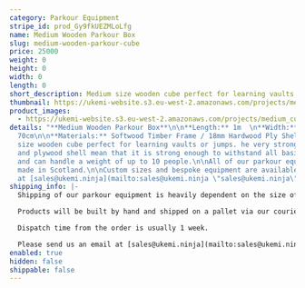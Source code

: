 ```yaml
---
category: Parkour Equipment
stripe_id: prod_Gy9fkUEZMLoLfg
name: Medium Wooden Parkour Box
slug: medium-wooden-parkour-cube
price: 25000
weight: 0
height: 0
width: 0
length: 0
short_description: Medium size wooden cube perfect for learning vaults or jumps.
thumbnail: https://ukemi-website.s3.eu-west-2.amazonaws.com/projects/medium_cube_thumbnail.jpg
product_images:
  - https://ukemi-website.s3.eu-west-2.amazonaws.com/projects/medium_cube_1.jpg
details: "**Medium Wooden Parkour Box**\n\n**Length:** 1m  \n**Width:** 1m  \n**Height:**
  70cm\n\n**Materials:** Softwood Timber Frame / 18mm Hardwood Ply Shell\n\nMedium
  size wooden cube perfect for learning vaults or jumps. he very strong timber frame
  and plywood shell mean that it is strong enough to withstand all basic Parkour movements
  and can handle a weight of up to 10 people.\n\nAll of our parkour equipment is hand
  made in Scotland.\n\nCustom sizes and bespoke equipment are available, email us
  at [sales@ukemi.ninja](mailto:sales@ukemi.ninja \"sales@ukemi.ninja\")."
shipping_info: |-
  Shipping of our parkour equipment is heavily dependent on the size of your order, we generate quotes separately. We will email you an invoice for the shipping and upon receipt of payment, we will send your items.

  Products will be built by hand and shipped on a pallet via our courier. We currently only offer this service within the UK and Europe.

  Dispatch time from the order is usually 1 week.

  Please send us an email at [sales@ukemi.ninja](mailto:sales@ukemi.ninja "sales@ukemi.ninja") if you have any questions regarding this process.
enabled: true
hidden: false
shippable: false
---
```

